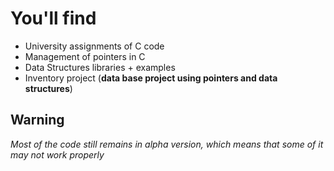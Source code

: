 # You'll find
- University assignments of C code
- Management of pointers in C
- Data Structures libraries + examples
- Inventory project (**data base project using pointers and data structures**)

## Warning
*Most of the code still remains in alpha version, which means that some of it may not work properly*
